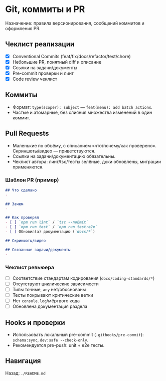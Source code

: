 # Git, коммиты и PR

Назначение: правила версионирования, сообщений коммитов и оформления PR.

## Чеклист реализации
- [x] Conventional Commits (feat/fix/docs/refactor/test/chore)
- [x] Небольшие PR, понятный diff и описание
- [x] Ссылки на задачи/документы
- [x] Pre-commit проверки и линт
- [x] Code review чеклист

## Коммиты
- Формат: `type(scope?): subject` — `feat(menu): add batch actions`.
- Частые и атомарные, без слияния множества изменений в один коммит.

## Pull Requests
- Маленькие по объёму, с описанием «что/почему/как проверено». Скриншоты/видео — приветствуются.
- Ссылки на задачи/документацию обязательны.
- Чеклист автора: линт/tsc/тесты зелёные, доки обновлены, миграции применяются.

### Шаблон PR (пример)
```md
## Что сделано
- 

## Зачем
- 

## Как проверял
- [ ] `npm run lint` / `tsc --noEmit`
- [ ] `npm run test` / `npm run test:e2e`
- [ ] Обновил(а) документацию (`docs/*`)

## Скриншоты/видео

## Связанные задачи/документы
- 
```

### Чеклист ревьюера
- [ ] Соответствие стандартам кодирования (`docs/coding-standards/*`)
- [ ] Отсутствуют циклические зависимости
- [ ] Типы точные, `any` нет/обоснованы
- [ ] Тесты покрывают критические ветки
- [ ] Нет `console.log`/мёртвого кода
- [ ] Обновлена документация раздела

## Hooks и проверки
- Использовать локальный pre-commit (`.githooks/pre-commit`): `schema:sync`, `dev:safe --check-only`.
- Рекомендуется pre-push: unit + e2e тесты.

## Навигация
Назад: `./README.md`